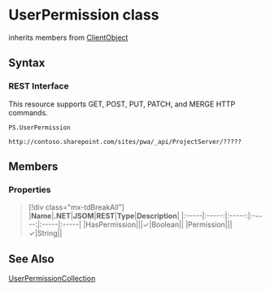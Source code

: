 [comment]: # (Name:UserPermission)
[comment]: # (Name:Microsoft.ProjectServer.UserPermission)
[comment]: # (Type:class)
[comment]: # (Status:Verified)

# <a name="name"></a>UserPermission class

inherits members from [ClientObject](https://msdn.microsoft.com/en-us/library/microsoft.sharepoint.client.clientobject.aspx)<br/>

<a name="description"></a>

## <a name="syntax"></a>Syntax

### REST Interface

This resource supports GET, POST, PUT, PATCH, and MERGE HTTP commands.

```
PS.UserPermission

http://contoso.sharepoint.com/sites/pwa/_api/ProjectServer/?????
```

## <a name="members"></a>Members

### <a name="properties"></a>Properties
> [!div class="mx-tdBreakAll"]
|**Name**|**.NET**|**JSOM**|**REST**|**Type**|**Description**|
|:-----|:-----:|:-----:|:-----:|:-----|:-----|
|<a name="HasPermission"></a>HasPermission|||&#x2713;|Boolean||
|<a name="Permission"></a>Permission|||&#x2713;|String||

## <a name="seeAlso"></a>See Also

[UserPermissionCollection](UserPermissionCollection.md)<br/>
